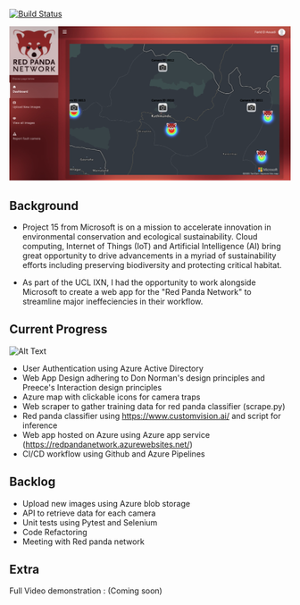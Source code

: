 [![Build Status](https://clt-a88b6d82-2b5e-4b58-bba9-555322fe0d27.visualstudio.com/RedPandaNetwork/_apis/build/status/faridelaouadi.RedPandaNetwork?branchName=master)](https://clt-a88b6d82-2b5e-4b58-bba9-555322fe0d27.visualstudio.com/RedPandaNetwork/_build/latest?definitionId=1&branchName=master)


![](rpn_dashboard.png)

Background
----------
- Project 15​ from Microsoft is on a mission to accelerate innovation in environmental conservation and ecological sustainability. Cloud computing, Internet of Things (IoT) and Artificial Intelligence (AI) bring great opportunity to drive advancements in a myriad of sustainability efforts including preserving biodiversity and protecting critical habitat.

- As part of the UCL IXN, I had the opportunity to work alongside Microsoft to create a web app for the "Red Panda Network" to streamline major ineffeciencies in their workflow. 

Current Progress
----------------
![Alt Text](https://media.giphy.com/media/V5pTpVD9gUuxQdMmqL/giphy.gif)

- User Authentication using Azure Active Directory
- Web App Design adhering to Don Norman's design principles and Preece's Interaction design principles
- Azure map with clickable icons for camera traps 
- Web scraper to gather training data for red panda classifier (scrape.py)
- Red panda classifier using https://www.customvision.ai/ and script for inference
- Web app hosted on Azure using Azure app service (https://redpandanetwork.azurewebsites.net/)
- CI/CD workflow using Github and Azure Pipelines 

Backlog 
--------
- Upload new images using Azure blob storage
- API to retrieve data for each camera 
- Unit tests using Pytest and Selenium
- Code Refactoring
- Meeting with Red panda network

Extra
-----

Full Video demonstration : (Coming soon)
